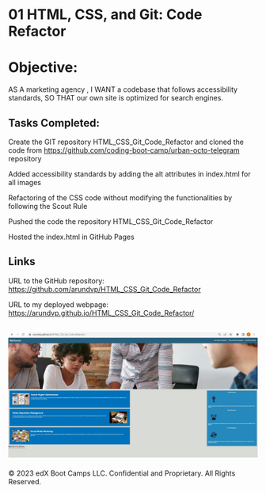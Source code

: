 # 01 HTML, CSS, and Git: Code Refactor

# Objective:

AS A marketing agency , I WANT a codebase that follows accessibility standards, SO THAT our own site is optimized for search engines.

## Tasks Completed:

Create the GIT repository HTML_CSS_Git_Code_Refactor and cloned the code from https://github.com/coding-boot-camp/urban-octo-telegram repository

Added accessibility standards by adding the alt attributes in index.html for all images

Refactoring of the CSS code without modifying the functionalities by following the Scout Rule 

Pushed the code the repository HTML_CSS_Git_Code_Refactor

Hosted the index.html in GitHub Pages

## Links 

URL to the GitHub repository: https://github.com/arundvp/HTML_CSS_Git_Code_Refactor

URL to my deployed webpage: https://arundvp.github.io/HTML_CSS_Git_Code_Refactor/

![Screenshot for the webpage](./assets/images/arundvp-github-page.jpg)
-----
© 2023 edX Boot Camps LLC. Confidential and Proprietary. All Rights Reserved.
